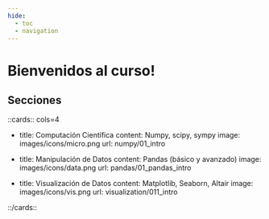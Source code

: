 ```yaml
---
hide:
  - toc
  - navigation
---
```



# Bienvenidos al curso!


## Secciones

::cards:: cols=4

- title: Computación Científica
  content: Numpy, scipy, sympy
  image: images/icons/micro.png
  url: numpy/01_intro

- title: Manipulación de Datos
  content: Pandas (básico y avanzado)
  image: images/icons/data.png
  url: pandas/01_pandas_intro

- title: Visualización de Datos
  content: Matplotlib, Seaborn, Altair
  image: images/icons/vis.png
  url: visualization/011_intro



::/cards::
